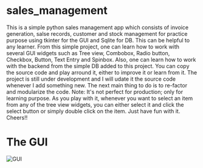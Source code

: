 # sales_management
This is a simple  python sales management app which consists of invoice generation, salse records, customer and stock management for practice purpose using tkinter for the GUI and Sqlite for DB.
This can be helpful to any learner. From this simple project, one can learn how to work with several GUI widgets such as Tree view, Combobox, Radio button, Checkbox, Button, Text Entry and Spinbox. Also, one can learn how to work with the backend from the simple DB added to this project. You can copy the source code and play arround it, either to improve it or learn from it.
The project is still under development and I will udate it the source code whenever I add something new. The next main thing to do is to re-factor and modularize the code. Note: It's not perfect for production; only for learning purpose. As you play with it, whenever you want to select an item from any of the tree view widgets, you can either select it and click the select button or simply double click on the item.
Just have fun with it. Cheers!!

# The GUI
![GUI](../GUI/invoice.jpg)
